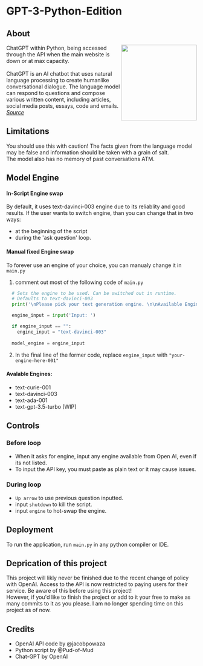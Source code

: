 # GPT-3-Python-Edition
## About
<img align="right" width="200" src="https://user-images.githubusercontent.com/109466200/235973666-7eb55030-bb1e-4edc-b40f-7befba441790.png">
ChatGPT within Python, being accessed through the API when the main website is down or at max capacity.
<br>
<br>
ChatGPT is an AI chatbot that uses natural language processing to create humanlike conversational dialogue. The language model can respond to questions and compose various written content, including articles, social media posts, essays, code and emails. 
<a href="https://en.wikipedia.org/wiki/ChatGPT"><i>Source</i><a>


## Limitations
You should use this with caution! 
The facts given from the language model may be false and information should be taken with a grain of salt. 
<br>
The model also has no memory of past conversations ATM. 

## Model Engine
#### In-Script Engine swap
By default, it uses text-davinci-003 engine due to its reliablity and good results.
If the user wants to switch engine, than you can change that in two ways: 
 - at the beginning of the script 
 - during the 'ask question' loop.

#### Manual fixed Engine swap
To forever use an engine of your choice, you can manualy change it in ```main.py``` 
1. comment out most of the following code of ```main.py```

```python
  # Sets the engine to be used. Can be switched out in runtime.  
  # Defaults to text-davinci-003
  print('\nPlease pick your text generation engine. \n\nAvailable Engines: \n * text-davinci-003 [Best results] \n * text-curie-001 [Fastest, ok results]\n * text-ada-001 [Cheap to run]\n\nIf left blank, it will default to text-davinci-003\n\n')

  engine_input = input('Input: ')

  if engine_input == "":
    engine_input = "text-davinci-003"
  
  model_engine = engine_input
```

2. In the final line of the former code, replace ```engine_input``` with ```"your-engine-here-001"``` 

#### Avalable Engines: 
  -  text-curie-001
  -  text-davinci-003
  -  text-ada-001
  -  text-gpt-3.5-turbo	[WIP]

## Controls 

### Before loop
 - When it asks for engine, input any engine available from Open AI, even if its not listed.
 - To input the API key, you must paste as plain text or it may cause issues. 
 
### During loop
 - ```Up arrow``` to use previous question inputted. 
 - input ```shutdown``` to kill the script.
 - input ```engine``` to hot-swap the engine.

## Deployment
To run the application, run ```main.py``` in any python compiler or IDE.

## Deprication of this project 
This project will likly never be finished due to the recent change of policy with OpenAI.
Access to the API is now restricted to paying users for their service. Be aware of this before using this project!
<br>
However, if you'd like to finish the project or add to it your free to make as many commits to it as you please. 
I am no longer spending time on this project as of now.

## Credits
* OpenAI API code by @jacobpowaza 
* Python script by @Pud-of-Mud
* Chat-GPT by OpenAI
